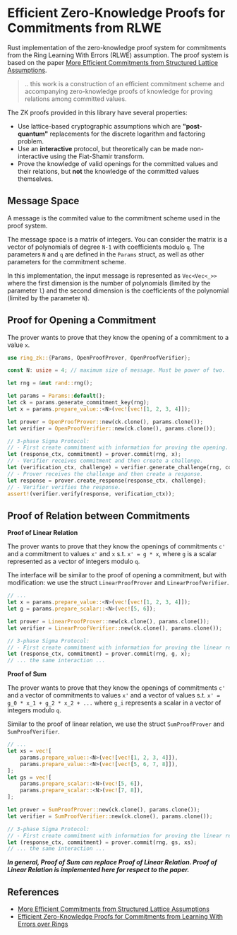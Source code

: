 # Efficient Zero-Knowledge Proofs for Commitments from RLWE

Rust implementation of the zero-knowledge proof system for commitments from the Ring Learning With Errors (RLWE) assumption. The proof system is based on the paper [More Efficient Commitments from Structured Lattice Assumptions](https://eprint.iacr.org/2016/997).

> .. this work is a construction of an efficient commitment scheme and accompanying zero-knowledge proofs of knowledge for proving relations among committed values.

The ZK proofs provided in this library have several properties:
- Use lattice-based cryptographic assumptions which are **"post-quantum"** replacements for the discrete logarithm and factoring problem.
- Use an **interactive** protocol, but theoretically can be made non-interactive using the Fiat-Shamir transform.
- Prove the knowledge of valid openings for the committed values and their relations, but **not** the knowledge of the committed values themselves.

## Message Space

A message is the commited value to the commitment scheme used in the proof system.

The message space is a matrix of integers. You can consider the matrix is a vector of polynomials of degree `N-1` with coefficients modulo `q`. The parameters `N` and `q` are defined in the `Params` struct, as well as other parameters for the commitment scheme.

In this implementation, the input message is represented as `Vec<Vec<_>>` where the first dimension is the number of polynomials (limited by the parameter `l`) and the second dimension is the coefficients of the polynomial (limited by the parameter `N`).


## Proof for Opening a Commitment

The prover wants to prove that they know the opening of a commitment to a value `x`.

```rust
use ring_zk::{Params, OpenProofProver, OpenProofVerifier};

const N: usize = 4; // maximum size of message. Must be power of two.

let rng = &mut rand::rng();

let params = Params::default();
let ck = params.generate_commitment_key(rng);
let x = params.prepare_value::<N>(vec![vec![1, 2, 3, 4]]);

let prover = OpenProofProver::new(ck.clone(), params.clone());
let verifier = OpenProofVerifier::new(ck.clone(), params.clone());

// 3-phase Sigma Protocol:
// - First create commitment with information for proving the opening.
let (response_ctx, commitment) = prover.commit(rng, x);
// - Verifier receives commitment and then create a challenge.
let (verification_ctx, challenge) = verifier.generate_challenge(rng, commitment);
// - Prover receives the challenge and then create a response.
let response = prover.create_response(response_ctx, challenge);
// - Verifier verifies the response.
assert!(verifier.verify(response, verification_ctx));
```

## Proof of Relation between Commitments

**Proof of Linear Relation**

The prover wants to prove that they know the openings of commitments `c'` and a commitment to values `x'` and `x` s.t. `x' = g * x`, where `g` is a scalar represented as a vector of integers modulo `q`.

The interface will be similar to the proof of opening a commitment, but with modification: we use the struct `LinearProofProver` and `LinearProofVerifier`.

```rust ignore
// ...
let x = params.prepare_value::<N>(vec![vec![1, 2, 3, 4]]);
let g = params.prepare_scalar::<N>(vec![5, 6]);

let prover = LinearProofProver::new(ck.clone(), params.clone());
let verifier = LinearProofVerifier::new(ck.clone(), params.clone());

// 3-phase Sigma Protocol:
// - First create commitment with information for proving the linear relationship of the committed value.
let (response_ctx, commitment) = prover.commit(rng, g, x);
// ... the same interaction ...
```

**Proof of Sum**

The prover wants to prove that they know the openings of commitments `c'` and a vector of commitments to values `x'` and a vector of values s.t. `x' = g_0 * x_1 + g_2 * x_2 + ...` where `g_i` represents a scalar in a vector of integers modulo `q`.

Similar to the proof of linear relation, we use the struct `SumProofProver` and `SumProofVerifier`.

```rust ignore
// ...
let xs = vec![
    params.prepare_value::<N>(vec![vec![1, 2, 3, 4]]),
    params.prepare_value::<N>(vec![vec![5, 6, 7, 8]]),
];
let gs = vec![
    params.prepare_scalar::<N>(vec![5, 6]),
    params.prepare_scalar::<N>(vec![7, 8]),
];

let prover = SumProofProver::new(ck.clone(), params.clone());
let verifier = SumProofVerifier::new(ck.clone(), params.clone());

// 3-phase Sigma Protocol:
// - First create commitment with information for proving the linear relationship of the committed value.
let (response_ctx, commitment) = prover.commit(rng, gs, xs);
// ... the same interaction ...
```

***In general, Proof of Sum can replace Proof of Linear Relation. Proof of Linear Relation is implemented here for respect to the paper.***

## References

- [More Efficient Commitments from Structured Lattice Assumptions](https://eprint.iacr.org/2016/997)
- [Efficient Zero-Knowledge Proofs for Commitments from Learning With Errors over Rings](https://eprint.iacr.org/2014/889)